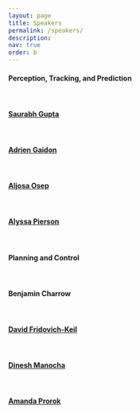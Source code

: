 ```yaml
---
layout: page
title: Speakers
permalink: /speakers/
description:
nav: true
order: b
---
```


<h4> Perception, Tracking, and Prediction </h4>

<br>

<div class="row justify-content-sm-center">
    <div class="col-sm-3 mt-3 mt-md-0">
        <img class="img-fluid rounded z-depth-1" src="{{ '/assets/speakers/gupta.png' | relative_url }}" alt="" title="example image"/>
    </div>
    <div class="col-sm-8 mt-3 mt-md-0">
    <h4> <a href="http://saurabhg.web.illinois.edu/">Saurabh Gupta</a> </h4>
    </div>
</div>

<br>

<div class="row justify-content-sm-center">
    <div class="col-sm-3 mt-3 mt-md-0">
        <img class="img-fluid rounded z-depth-1" src="{{ '/assets/speakers/gaidon.png' | relative_url }}" alt="" title="example image"/>
    </div>
    <div class="col-sm-8 mt-3 mt-md-0">
    <h4> <a href="https://adriengaidon.com/">Adrien Gaidon</a> </h4>
    </div>
</div>

<br>

<div class="row justify-content-sm-center">
    <div class="col-sm-3 mt-3 mt-md-0">
        <img class="img-fluid rounded z-depth-1" src="{{ '/assets/speakers/osep.jpg' | relative_url }}" alt="" title="example image"/>
    </div>
    <div class="col-sm-8 mt-3 mt-md-0">
    <h4> <a href="https://dvl.in.tum.de/team/osep/">Aljosa Osep</a> </h4>
    </div>
</div>

<br>

<div class="row justify-content-sm-center">
    <div class="col-sm-3 mt-3 mt-md-0">
        <img class="img-fluid rounded z-depth-1" src="{{ '/assets/speakers/pierson.jpg' | relative_url }}" alt="" title="example image"/>
    </div>
    <div class="col-sm-8 mt-3 mt-md-0">
    <h4> <a href="https://alyssapierson.com/">Alyssa Pierson</a> </h4>
    </div>
</div>

<br>

<h4> Planning and Control </h4>

<br>


<div class="row justify-content-sm-center">
    <div class="col-sm-3 mt-3 mt-md-0">
        <img class="img-fluid rounded z-depth-1" src="{{ '/assets/speakers/charrow.jpeg' | relative_url }}" alt="" title="example image"/>
    </div>
    <div class="col-sm-8 mt-3 mt-md-0">
    <h4> Benjamin Charrow </h4>
    </div>
</div>

<br>

<div class="row justify-content-sm-center">
    <div class="col-sm-3 mt-3 mt-md-0">
        <img class="img-fluid rounded z-depth-1" src="{{ '/assets/speakers/david.jpeg' | relative_url }}" alt="" title="example image"/>
    </div>
    <div class="col-sm-8 mt-3 mt-md-0">
    <h4> <a href="https://dfridovi.github.io/">David Fridovich-Keil</a> </h4>
    </div>
</div>

<br>

<div class="row justify-content-sm-center">
    <div class="col-sm-3 mt-3 mt-md-0">
        <img class="img-fluid rounded z-depth-1" src="{{ '/assets/speakers/manocha.jpeg' | relative_url }}" alt="" title="example image"/>
    </div>
    <div class="col-sm-8 mt-3 mt-md-0">
    <h4> <a href="https://www.cs.umd.edu/people/dmanocha">Dinesh Manocha</a> </h4>
    </div>
</div>

<br>



<div class="row justify-content-sm-center">
    <div class="col-sm-3 mt-3 mt-md-0">
        <img class="img-fluid rounded z-depth-1" src="{{ '/assets/speakers/prorok.jpg' | relative_url }}" alt="" title="example image"/>
    </div>
    <div class="col-sm-8 mt-3 mt-md-0">
    <h4> <a href="https://www.proroklab.org/">Amanda Prorok</a> </h4>
    </div>
</div>

<br>
